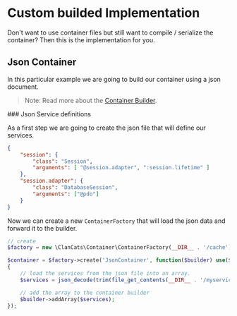 # Custom builded Implementation

Don't want to use container files but still want to compile / serialize the container? Then this is the implementation for you.

## Json Container

In this particular example we are going to build our container using a json document.

> Note: Read more about the [Container Builder](docs://@todo/).

### Json Service definitions 

As a first step we are going to create the json file that will define our services.

```json
{
    "session": {
        "class": "Session",
        "arguments": [ "@session.adapter", ":session.lifetime" ]
    },
    "session.adapter": {
        "class": "DatabaseSession",
        "arguments": ["@pdo"]
    }
}
```

Now we can create a new `ContainerFactory` that will load the json data and forward it to the builder.

```php
// create 
$factory = new \ClanCats\Container\ContainerFactory(__DIR__ . '/cache');

$container = $factory->create('JsonContainer', function($builder) use($services)
{
	// load the services from the json file into an array.
	$services = json_decode(trim(file_get_contents(__DIR__ . '/myservices.json')), true);

	// add the array to the container builder
    $builder->addArray($services);
});
```
